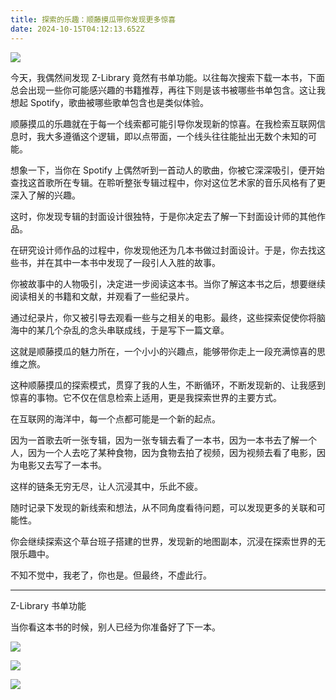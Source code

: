 ```yaml
---
title: 探索的乐趣：顺藤摸瓜带你发现更多惊喜
date: 2024-10-15T04:12:13.652Z
---
```



![](https://img-1259210397.cos.ap-guangzhou.myqcloud.com/8d34a53dbf15244da179d5db11c589c0--315696119_%E7%9C%8B%E5%9B%BE%E7%8E%8B.jpg)

今天，我偶然间发现 Z-Library 竟然有书单功能。以往每次搜索下载一本书，下面总会出现一些你可能感兴趣的书籍推荐，再往下则是该书被哪些书单包含。这让我想起 Spotify，歌曲被哪些歌单包含也是类似体验。

顺藤摸瓜的乐趣就在于每一个线索都可能引导你发现新的惊喜。在我检索互联网信息时，我大多遵循这个逻辑，即以点带面，一个线头往往能扯出无数个未知的可能。

想象一下，当你在 Spotify 上偶然听到一首动人的歌曲，你被它深深吸引，便开始查找这首歌所在专辑。在聆听整张专辑过程中，你对这位艺术家的音乐风格有了更深入了解的兴趣。

这时，你发现专辑的封面设计很独特，于是你决定去了解一下封面设计师的其他作品。

在研究设计师作品的过程中，你发现他还为几本书做过封面设计。于是，你去找这些书，并在其中一本书中发现了一段引人入胜的故事。

你被故事中的人物吸引，决定进一步阅读这本书。当你了解这本书之后，想要继续阅读相关的书籍和文献，并观看了一些纪录片。

通过纪录片，你又被引导去观看一些与之相关的电影。最终，这些探索促使你将脑海中的某几个杂乱的念头串联成线，于是写下一篇文章。

这就是顺藤摸瓜的魅力所在，一个小小的兴趣点，能够带你走上一段充满惊喜的思维之旅。

这种顺藤摸瓜的探索模式，贯穿了我的人生，不断循环，不断发现新的、让我感到惊喜的事物。它不仅在信息检索上适用，更是我探索世界的主要方式。

在互联网的海洋中，每一个点都可能是一个新的起点。

因为一首歌去听一张专辑，因为一张专辑去看了一本书，因为一本书去了解一个人，因为一个人去吃了某种食物，因为食物去拍了视频，因为视频去看了电影，因为电影又去写了一本书。

这样的链条无穷无尽，让人沉浸其中，乐此不疲。

随时记录下发现的新线索和想法，从不同角度看待问题，可以发现更多的关联和可能性。

你会继续探索这个草台班子搭建的世界，发现新的地图副本，沉浸在探索世界的无限乐趣中。

不知不觉中，我老了，你也是。但最终，不虚此行。

---

Z-Library 书单功能

当你看这本书的时候，别人已经为你准备好了下一本。

![](https://img-1259210397.cos.ap-guangzhou.myqcloud.com/pika-2024-06-05T01_19_54.705Z.png) 

![](https://img-1259210397.cos.ap-guangzhou.myqcloud.com/pika-2024-06-05T01_19_45.397Z.png) 

![](https://img-1259210397.cos.ap-guangzhou.myqcloud.com/pika-2024-06-05T01_19_49.595Z.png)